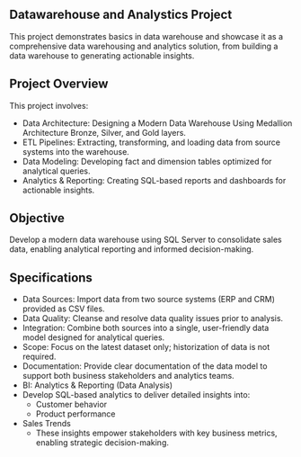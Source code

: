 
**Datawarehouse and Analystics Project**
---
This project demonstrates basics in data warehouse and showcase it as a comprehensive data warehousing and analytics solution, from building a data warehouse to generating actionable insights. 

Project Overview
---
This project involves:
- Data Architecture: Designing a Modern Data Warehouse Using Medallion Architecture Bronze, Silver, and Gold layers.
- ETL Pipelines: Extracting, transforming, and loading data from source systems into the warehouse.
- Data Modeling: Developing fact and dimension tables optimized for analytical queries.
- Analytics & Reporting: Creating SQL-based reports and dashboards for actionable insights.

Objective
---
Develop a modern data warehouse using SQL Server to consolidate sales data, enabling analytical reporting and informed decision-making.

Specifications
---
- Data Sources: Import data from two source systems (ERP and CRM) provided as CSV files.
- Data Quality: Cleanse and resolve data quality issues prior to analysis.
- Integration: Combine both sources into a single, user-friendly data model designed for analytical queries.
- Scope: Focus on the latest dataset only; historization of data is not required.
- Documentation: Provide clear documentation of the data model to support both business stakeholders and analytics teams.
- BI: Analytics & Reporting (Data Analysis)
- Develop SQL-based analytics to deliver detailed insights into:
   - Customer behavior
   - Product performance
- Sales Trends
   - These insights empower stakeholders with key business metrics, enabling strategic decision-making.

